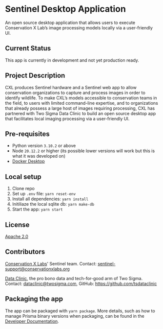 # Sentinel Desktop Application

An open source desktop application that allows users to execute Conservation X Lab’s image processing models locally via a user-friendly UI.

## Current Status

This app is currently in development and not yet production ready.

## Project Description

CXL produces Sentinel hardware and a Sentinel web app to allow conservation organizations to capture and process images in order to identify wildlife. To make CXL’s models accessible to conservation teams in the field, to users with limited command-line expertise, and to organizations that already possess a large host of images requiring processing, CXL has partnered with Two Sigma Data Clinic to build an open source desktop app that facilitates local imaging processing via a user-friendly UI.

## Pre-requisites

- Python version `3.10.2` or above
- Node `20.12.2` or higher (its possible lower versions will work but this is what it was developed on)
- [Docker Desktop](https://www.docker.com/products/docker-desktop/)

## Local setup

1. Clone repo
2. Set up `.env` file: `yarn reset-env`
3. Install all dependencies: `yarn install`
4. Initiliaze the local sqlite db: `yarn make-db`
5. Start the app: `yarn start`

## License

[Apache 2.0](LICENSE)

## Contributors

[Conservation X Labs](https://conservationxlabs.com/)' Sentinel team. Contact: [sentinel-support@conservationxlabs.org](mailto:sentinel-support@conservationxlabs.org)

[Data Clinic](https://www.twosigma.com/data-clinic/), the pro bono data and tech-for-good arm of Two Sigma. Contact: [dataclinic@twosigma.com](mailto:dataclinic@twosigma.com), GitHub: https://github.com/tsdataclinic

## Packaging the app

The app can be packaged with `yarn package`. More details, such as how to manage Prisma binary versions when packaging, can be found in the [Developer Documentation](https://github.com/cxl-garage/desktop-app-sentinel/wiki/Developer-Documentation#packaging-the-app).
